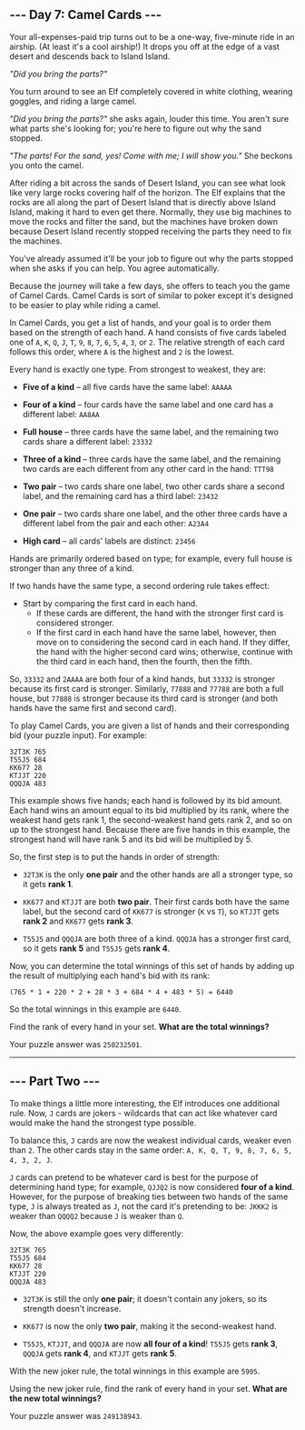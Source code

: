## --- Day 7: Camel Cards ---

Your all-expenses-paid trip turns out to be a one-way, five-minute ride in an airship. 
(At least it's a cool airship!) It drops you off at the edge of a vast desert and 
descends back to Island Island.

_"Did you bring the parts?"_

You turn around to see an Elf completely covered in white clothing, wearing goggles, 
and riding a large camel.

_"Did you bring the parts?"_ she asks again, louder this time. You aren't sure what 
parts she's looking for; you're here to figure out why the sand stopped.

_"The parts! For the sand, yes! Come with me; I will show you."_ She beckons you onto 
the camel.

After riding a bit across the sands of Desert Island, you can see what look like very 
large rocks covering half of the horizon. The Elf explains that the rocks are all 
along the part of Desert Island that is directly above Island Island, making it hard 
to even get there. Normally, they use big machines to move the rocks and filter the sand, 
but the machines have broken down because Desert Island recently stopped receiving the 
parts they need to fix the machines.

You've already assumed it'll be your job to figure out why the parts stopped when she 
asks if you can help. You agree automatically.

Because the journey will take a few days, she offers to teach you the game of Camel 
Cards. Camel Cards is sort of similar to poker except it's designed to be easier to play 
while riding a camel.

In Camel Cards, you get a list of hands, and your goal is to order them based on the 
strength of each hand. A hand consists of five cards labeled one of 
`A`, `K`, `Q`, `J`, `T`, `9`, `8`, `7`, `6`, `5`, `4`, `3`, or `2`. The relative strength
of each card follows this order, where `A` is the highest and `2` is the lowest.

Every hand is exactly one type. From strongest to weakest, they are:

- **Five of a kind** – all five cards have the same label: `AAAAA`
- **Four of a kind** – four cards have the same label and one card has a different 
label: `AA8AA`

- **Full house** – three cards have the same label, and the remaining two cards share 
a different label: `23332`

- **Three of a kind** – three cards have the same label, and the remaining two cards 
are each different from any other card in the hand: `TTT98`

- **Two pair** – two cards share one label, two other cards share a second label, and 
the remaining card has a third label: `23432`

- **One pair** – two cards share one label, and the other three cards have a different 
label from the pair and each other: `A23A4`

- **High card** – all cards' labels are distinct: `23456`

Hands are primarily ordered based on type; for example, every full house is stronger 
than any three of a kind.

If two hands have the same type, a second ordering rule takes effect: 
- Start by comparing the first card in each hand. 
  - If these cards are different, the hand with the stronger first card is considered 
  stronger. 
  - If the first card in each hand have the same label, however, then move on to 
  considering the second card in each hand. If they differ, the hand with the higher 
  second card wins; otherwise, continue with the third card in each hand, then the 
  fourth, then the fifth.

So, `33332` and `2AAAA` are both four of a kind hands, but `33332` is stronger because 
its first card is stronger. Similarly, `77888` and `77788` are both a full house, 
but `77888` is stronger because its third card is stronger (and both hands have the 
same first and second card).

To play Camel Cards, you are given a list of hands and their corresponding bid 
(your puzzle input). For example:

```
32T3K 765
T55J5 684
KK677 28
KTJJT 220
QQQJA 483
```

This example shows five hands; each hand is followed by its bid amount. Each hand 
wins an amount equal to its bid multiplied by its rank, where the weakest hand 
gets rank 1, the second-weakest hand gets rank 2, and so on up to the strongest hand. 
Because there are five hands in this example, the strongest hand will have rank 5 and 
its bid will be multiplied by 5.

So, the first step is to put the hands in order of strength:

- `32T3K` is the only **one pair** and the other hands are all a stronger type, so it 
gets **rank 1**.

- `KK677` and `KTJJT` are both **two pair**. Their first cards both have the same label, 
but the second card of `KK677` is stronger (`K` vs `T`), so `KTJJT` gets **rank 2** 
and `KK677` gets **rank 3**.

- `T55J5` and `QQQJA` are both three of a kind. `QQQJA` has a stronger first card, 
so it gets **rank 5** and `T55J5` gets **rank 4**.

Now, you can determine the total winnings of this set of hands by adding up the result 
of multiplying each hand's bid with its rank: 
```
(765 * 1 + 220 * 2 + 28 * 3 + 684 * 4 + 483 * 5) = 6440 
```
So the total winnings in this example are `6440`.

Find the rank of every hand in your set. **What are the total winnings?**

Your puzzle answer was `250232501`.

---

## --- Part Two ---

To make things a little more interesting, the Elf introduces one additional rule. 
Now, `J` cards are jokers - wildcards that can act like whatever card would make the 
hand the strongest type possible.

To balance this, `J` cards are now the weakest individual cards, weaker even than `2`. 
The other cards stay in the same order: `A, K, Q, T, 9, 8, 7, 6, 5, 4, 3, 2, J`.

`J` cards can pretend to be whatever card is best for the purpose of determining hand 
type; for example, `QJJQ2` is now considered **four of a kind**. However, for the 
purpose of breaking ties between two hands of the same type, `J` is always treated as 
`J`, not the card it's pretending to be: `JKKK2` is weaker than `QQQQ2` because `J` 
is weaker than `Q`.

Now, the above example goes very differently:

```
32T3K 765
T55J5 684
KK677 28
KTJJT 220
QQQJA 483
```

- `32T3K` is still the only **one pair**; it doesn't contain any jokers, so its strength 
doesn't increase.

- `KK677` is now the only **two pair**, making it the second-weakest hand. 
- `T55J5`, `KTJJT`, and `QQQJA` are now **all four of a kind**! `T55J5` gets **rank 3**, 
`QQQJA` gets **rank 4**, and `KTJJT` gets **rank 5**.

With the new joker rule, the total winnings in this example are `5905`.

Using the new joker rule, find the rank of every hand in your set. 
**What are the new total winnings?**

Your puzzle answer was `249138943`.

